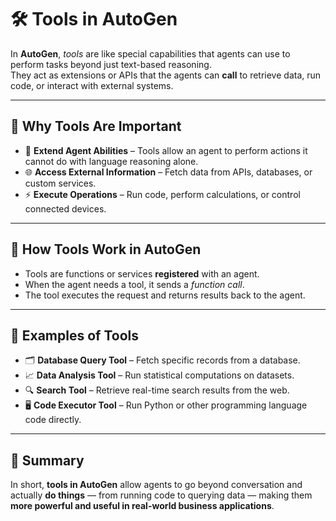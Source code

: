 # 🛠 Tools in AutoGen

In **AutoGen**, *tools* are like special capabilities that agents can use to perform tasks beyond just text-based reasoning.  
They act as extensions or APIs that the agents can **call** to retrieve data, run code, or interact with external systems.

---

## 🔹 Why Tools Are Important
- 🧠 **Extend Agent Abilities** – Tools allow an agent to perform actions it cannot do with language reasoning alone.
- 🌐 **Access External Information** – Fetch data from APIs, databases, or custom services.
- ⚡ **Execute Operations** – Run code, perform calculations, or control connected devices.

---

## 🔹 How Tools Work in AutoGen
- Tools are functions or services **registered** with an agent.
- When the agent needs a tool, it sends a *function call*.
- The tool executes the request and returns results back to the agent.

---

## 🔹 Examples of Tools
- 🗂 **Database Query Tool** – Fetch specific records from a database.
- 📈 **Data Analysis Tool** – Run statistical computations on datasets.
- 🔍 **Search Tool** – Retrieve real-time search results from the web.
- 🖥 **Code Executor Tool** – Run Python or other programming language code directly.

---

## 📌 Summary
In short, **tools in AutoGen** allow agents to go beyond conversation and actually **do things** — from running code to querying data — making them **more powerful and useful in real-world business applications**.